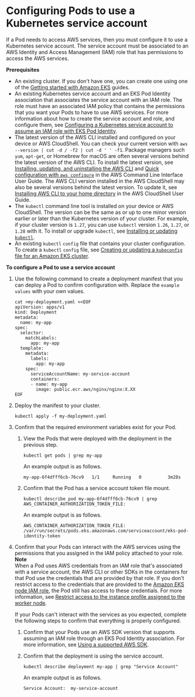 # Configuring Pods to use a Kubernetes service account<a name="pod-id-configure-pods"></a>

If a Pod needs to access AWS services, then you must configure it to use a Kubernetes service account\. The service account must be associated to an AWS Identity and Access Management \(IAM\) role that has permissions to access the AWS services\.<a name="pod-configuration-prerequisites"></a>

**Prerequisites**
+ An existing cluster\. If you don't have one, you can create one using one of the [Getting started with Amazon EKS](getting-started.md) guides\.
+ An existing Kubernetes service account and an EKS Pod Identity association that associates the service account with an IAM role\. The role must have an associated IAM policy that contains the permissions that you want your Pods to have to use AWS services\. For more information about how to create the service account and role, and configure them, see [Configuring a Kubernetes service account to assume an IAM role with EKS Pod Identity](pod-id-association.md)\.
+ The latest version of the AWS CLI installed and configured on your device or AWS CloudShell\. You can check your current version with `aws --version | cut -d / -f2 | cut -d ' ' -f1`\. Package managers such `yum`, `apt-get`, or Homebrew for macOS are often several versions behind the latest version of the AWS CLI\. To install the latest version, see [ Installing, updating, and uninstalling the AWS CLI](https://docs.aws.amazon.com/cli/latest/userguide/cli-chap-install.html) and [Quick configuration with `aws configure`](https://docs.aws.amazon.com/cli/latest/userguide/cli-configure-quickstart.html#cli-configure-quickstart-config) in the AWS Command Line Interface User Guide\. The AWS CLI version installed in the AWS CloudShell may also be several versions behind the latest version\. To update it, see [Installing AWS CLI to your home directory](https://docs.aws.amazon.com/cloudshell/latest/userguide/vm-specs.html#install-cli-software) in the AWS CloudShell User Guide\.
+ The `kubectl` command line tool is installed on your device or AWS CloudShell\. The version can be the same as or up to one minor version earlier or later than the Kubernetes version of your cluster\. For example, if your cluster version is `1.27`, you can use `kubectl` version `1.26`, `1.27`, or `1.28` with it\. To install or upgrade `kubectl`, see [Installing or updating `kubectl`](install-kubectl.md)\.
+ An existing `kubectl` `config` file that contains your cluster configuration\. To create a `kubectl` `config` file, see [Creating or updating a `kubeconfig` file for an Amazon EKS cluster](create-kubeconfig.md)\.

**To configure a Pod to use a service account**

1. Use the following command to create a deployment manifest that you can deploy a Pod to confirm configuration with\. Replace the `example values` with your own values\.

   ```
   cat >my-deployment.yaml <<EOF
   apiVersion: apps/v1
   kind: Deployment
   metadata:
     name: my-app
   spec:
     selector:
       matchLabels:
         app: my-app
     template:
       metadata:
         labels:
           app: my-app
       spec:
         serviceAccountName: my-service-account
         containers:
         - name: my-app
           image: public.ecr.aws/nginx/nginx:X.XX
   EOF
   ```

1. Deploy the manifest to your cluster\.

   ```
   kubectl apply -f my-deployment.yaml
   ```

1. Confirm that the required environment variables exist for your Pod\.

   1. View the Pods that were deployed with the deployment in the previous step\.

      ```
      kubectl get pods | grep my-app
      ```

      An example output is as follows\.

      ```
      my-app-6f4dfff6cb-76cv9   1/1     Running   0          3m28s
      ```

   1. Confirm that the Pod has a service account token file mount\.

      ```
      kubectl describe pod my-app-6f4dfff6cb-76cv9 | grep AWS_CONTAINER_AUTHORIZATION_TOKEN_FILE:
      ```

      An example output is as follows\.

      ```
      AWS_CONTAINER_AUTHORIZATION_TOKEN_FILE:  /var/run/secrets/pods.eks.amazonaws.com/serviceaccount/eks-pod-identity-token
      ```

1. Confirm that your Pods can interact with the AWS services using the permissions that you assigned in the IAM policy attached to your role\.
**Note**  
When a Pod uses AWS credentials from an IAM role that's associated with a service account, the AWS CLI or other SDKs in the containers for that Pod use the credentials that are provided by that role\. If you don't restrict access to the credentials that are provided to the [Amazon EKS node IAM role](create-node-role.md), the Pod still has access to these credentials\. For more information, see [Restrict access to the instance profile assigned to the worker node](https://aws.github.io/aws-eks-best-practices/security/docs/iam/#restrict-access-to-the-instance-profile-assigned-to-the-worker-node)\.

   If your Pods can't interact with the services as you expected, complete the following steps to confirm that everything is properly configured\.

   1. Confirm that your Pods use an AWS SDK version that supports assuming an IAM role through an EKS Pod Identity association\. For more information, see [Using a supported AWS SDK](pod-id-minimum-sdk.md)\.

   1. Confirm that the deployment is using the service account\.

      ```
      kubectl describe deployment my-app | grep "Service Account"
      ```

      An example output is as follows\.

      ```
      Service Account:  my-service-account
      ```
